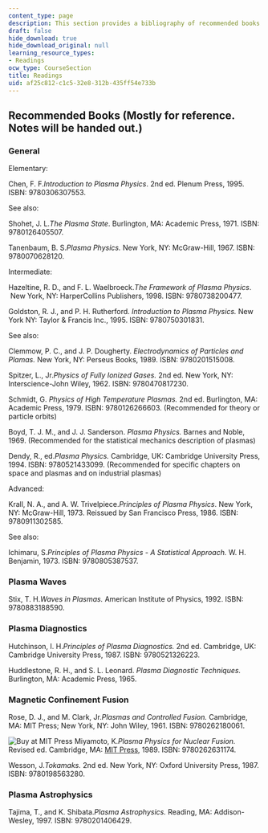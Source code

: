 ```yaml
---
content_type: page
description: This section provides a bibliography of recommended books for the course.
draft: false
hide_download: true
hide_download_original: null
learning_resource_types:
- Readings
ocw_type: CourseSection
title: Readings
uid: af25c812-c1c5-32e8-312b-435ff54e733b
---
```

## Recommended Books (Mostly for reference. Notes will be handed out.)

### General

Elementary:

Chen, F. F._Introduction to Plasma Physics_. 2nd ed. Plenum Press, 1995. ISBN: 9780306307553.

See also:

Shohet, J. L._The Plasma State_. Burlington, MA: Academic Press, 1971. ISBN: 9780126405507.

Tanenbaum, B. S._Plasma Physics._ New York, NY: McGraw-Hill, 1967. ISBN: 9780070628120.

Intermediate:

Hazeltine, R. D., and F. L. Waelbroeck._The Framework of Plasma Physics_.  New York, NY: HarperCollins Publishers, 1998. ISBN: 9780738200477.

Goldston, R. J., and P. H. Rutherford. _Introduction to Plasma Physics._ New York NY: Taylor & Francis Inc., 1995. ISBN: 9780750301831.

See also:

Clemmow, P. C., and J. P. Dougherty. _Electrodynamics of Particles and Plamas._ New York, NY: Perseus Books, 1989. ISBN: 9780201515008.

Spitzer, L., Jr._Physics of Fully Ionized Gases._ 2nd ed. New York, NY: Interscience-John Wiley, 1962. ISBN: 9780470817230.

Schmidt, G. _Physics of High Temperature Plasmas._ 2nd ed. Burlington, MA: Academic Press, 1979. ISBN: 9780126266603. (Recommended for theory or particle orbits)

Boyd, T. J. M., and J. J. Sanderson. _Plasma Physics._ Barnes and Noble, 1969. (Recommended for the statistical mechanics description of plasmas)

Dendy, R., ed._Plasma Physics._ Cambridge, UK: Cambridge University Press, 1994. ISBN: 9780521433099. (Recommended for specific chapters on space and plasmas and on industrial plasmas)

Advanced:

Krall, N. A., and A. W. Trivelpiece._Principles of Plasma Physics_. New York, NY: McGraw-Hill, 1973. Reissued by San Francisco Press, 1986. ISBN: 9780911302585.

See also:

Ichimaru, S._Principles of Plasma Physics - A Statistical Approach._ W. H. Benjamin, 1973. ISBN: 9780805387537.

### Plasma Waves

Stix, T. H._Waves in Plasmas._ American Institute of Physics, 1992. ISBN: 9780883188590.

### Plasma Diagnostics

Hutchinson, I. H._Principles of Plasma Diagnostics._ 2nd ed. Cambridge, UK: Cambridge University Press, 1987. ISBN: 9780521326223.

Huddlestone, R. H., and S. L. Leonard. _Plasma Diagnostic Techniques._ Burlington, MA: Academic Press, 1965.

### Magnetic Confinement Fusion

Rose, D. J., and M. Clark, Jr._Plasmas and Controlled Fusion._ Cambridge, MA: MIT Press; New York, NY: John Wiley, 1961. ISBN: 9780262180061.

![Buy at MIT Press](/images/mp_logo.gif) Miyamoto, K._Plasma Physics for Nuclear Fusion._ Revised ed. Cambridge, MA: [MIT Press](https://mitpress.mit.edu/9780262631174), 1989. ISBN: 9780262631174.

Wesson, J._Tokamaks._ 2nd ed. New York, NY: Oxford University Press, 1987. ISBN: 9780198563280.

### Plasma Astrophysics

Tajima, T., and K. Shibata._Plasma Astrophysics._ Reading, MA: Addison-Wesley, 1997. ISBN: 9780201406429.